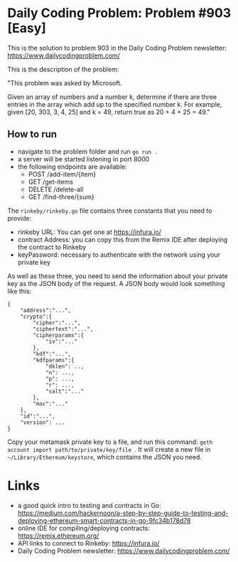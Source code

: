 # Daily Coding Problem: Problem #903 [Easy]

This is the solution to problem 903 in the Daily Coding Problem newsletter: https://www.dailycodingproblem.com/

This is the description of the problem: 

"This problem was asked by Microsoft.

Given an array of numbers and a number k, determine if there are three entries in the array which add up to the specified number k. For example, given [20, 303, 3, 4, 25] and k = 49, return true as 20 + 4 + 25 = 49."

## How to run
- navigate to the problem folder and run `go run .`
- a server will be started listening in port 8000
- the following endpoints are available:
  - POST /add-item/{item}
  - GET /get-items
  - DELETE /delete-all
  - GET /find-three/{sum}

The `rinkeby/rinkeby.go` file contains three constants that you need to provide:

- rinkeby URL: You can get one at https://infura.io/
- contract Address: you can copy this from the Remix IDE after deploying the contract to Rinkeby
- keyPassword: necessary to authenticate with the network using your private key

As well as these three, you need to send the information about your private key as the JSON body of the request. A JSON body would look something like this:
```
{
    "address":"...",
    "crypto":{
        "cipher":"...",
        "ciphertext":"...",
        "cipherparams":{
            "iv":"..."
        },
        "kdf":"...",
        "kdfparams":{
            "dklen": ..,
            "n": ...,
            "p": ...,
            "r": ...,
            "salt":"..."
        },
        "mac":"..."
    },
    "id":"...",
    "version": ...
}
```

Copy your metamask private key to a file, and run this command: `geth account import path/to/private/key/file
`. It will create a new file in `~/Library/Ethereum/keystore`, which contains the JSON you need. 


# Links
- a good quick intro to testing and contracts in Go: https://medium.com/hackernoon/a-step-by-step-guide-to-testing-and-deploying-ethereum-smart-contracts-in-go-9fc34b178d78
- online IDE for compiling/deploying contracts: https://remix.ethereum.org/
- API links to connect to Rinkeby: https://infura.io/
- Daily Coding Problem newsletter: https://www.dailycodingproblem.com/